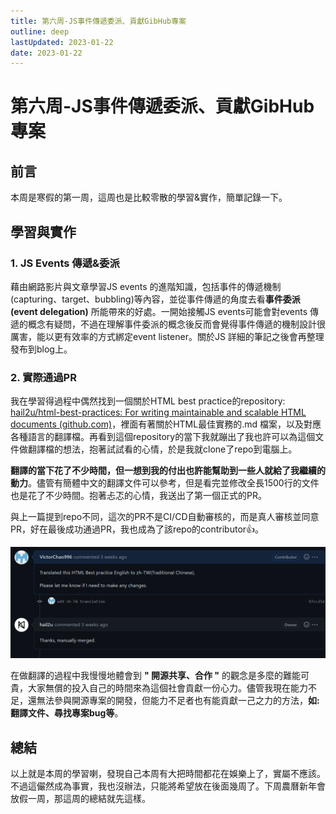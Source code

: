 ```yaml
---
title: 第六周-JS事件傳遞委派、貢獻GibHub專案
outline: deep
lastUpdated: 2023-01-22
date: 2023-01-22
---
```

# 第六周-JS事件傳遞委派、貢獻GibHub專案
## 前言
本周是寒假的第一周，這周也是比較零散的學習&實作，簡單記錄一下。

## 學習與實作

### 1. JS Events 傳遞&委派
藉由網路影片與文章學習JS events 的進階知識，包括事件的傳遞機制(capturing、target、bubbling)等內容，並從事件傳遞的角度去看**事件委派(event delegation)** 所能帶來的好處。一開始接觸JS events可能會對events 傳遞的概念有疑問，不過在理解事件委派的概念後反而會覺得事件傳遞的機制設計很厲害，能以更有效率的方式綁定event listener。關於JS 詳細的筆記之後會再整理發布到blog上。

### 2. 實際通過PR
我在學習得過程中偶然找到一個關於HTML best practice的repository: [hail2u/html-best-practices: For writing maintainable and scalable HTML documents (github.com)](https://github.com/hail2u/html-best-practices)，裡面有著關於HTML最佳實務的.md 檔案，以及對應各種語言的翻譯檔。再看到這個repository的當下我就蹦出了我也許可以為這個文件做翻譯檔的想法，抱著試試看的心情，於是我就clone了repo到電腦上。

**翻譯的當下花了不少時間，但一想到我的付出也許能幫助到一些人就給了我繼續的動力**。儘管有簡體中文的翻譯文件可以參考，但是看完並修改全長1500行的文件也是花了不少時間。抱著忐忑的心情，我送出了第一個正式的PR。

與上一篇提到repo不同，這次的PR不是CI/CD自動審核的，而是真人審核並同意PR，好在最後成功通過PR，我也成為了該repo的contributor👍。

![第一次通過真人接受的PR](./img/firstPR.png)

在做翻譯的過程中我慢慢地體會到 **" 開源共享、合作 "** 的觀念是多麼的難能可貴，大家無償的投入自己的時間來為這個社會貢獻一份心力。儘管我現在能力不足，還無法參與開源專案的開發，但能力不足者也有能貢獻一己之力的方法，**如: 翻譯文件、尋找專案bug等**。

## 總結
以上就是本周的學習喇，發現自己本周有大把時間都花在娛樂上了，實屬不應該。不過這儼然成為事實，我也沒辦法，只能將希望放在後面幾周了。下周農曆新年會放假一周，那這周的總結就先這樣。